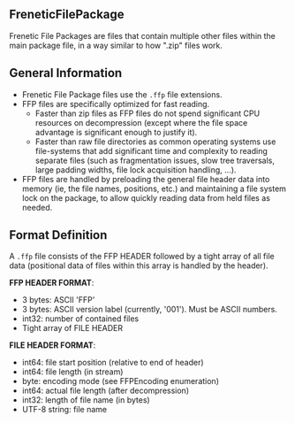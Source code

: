 FreneticFilePackage
-------------------

Frenetic File Packages are files that contain multiple other files within the main package file, in a way similar to how ".zip" files work.

## General Information

- Frenetic File Package files use the `.ffp` file extensions.
- FFP files are specifically optimized for fast reading.
    - Faster than zip files as FFP files do not spend significant CPU resources on decompression (except where the file space advantage is significant enough to justify it).
    - Faster than raw file directories as common operating systems use file-systems that add significant time and complexity to reading separate files (such as fragmentation issues, slow tree traversals, large padding widths, file lock acquisition handling, ...).
- FFP files are handled by preloading the general file header data into memory (ie, the file names, positions, etc.) and maintaining a file system lock on the package, to allow quickly reading data from held files as needed.

## Format Definition

A `.ffp` file consists of the FFP HEADER followed by a tight array of all file data (positional data of files within this array is handled by the header).

**FFP HEADER FORMAT**:
- 3 bytes: ASCII 'FFP'
- 3 bytes: ASCII version label (currently, '001'). Must be ASCII numbers.
- int32: number of contained files
- Tight array of FILE HEADER

**FILE HEADER FORMAT**:
- int64: file start position (relative to end of header)
- int64: file length (in stream)
- byte: encoding mode (see FFPEncoding enumeration)
- int64: actual file length (after decompression)
- int32: length of file name (in bytes)
- UTF-8 string: file name
